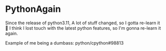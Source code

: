 # PythonAgain
 Since the release of python3.11, A lot of stuff changed, so I gotta re-learn it 🫤
 I think I lost touch with the latest python features, so I'm gonna re-learn it again.
 
 Example of me being a dumbass:
 python/cpython#98813
